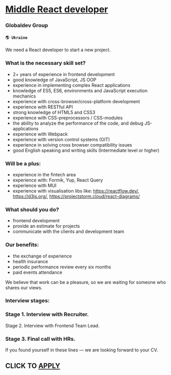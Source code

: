# [Middle React developer](https://www.remotewlb.com/apply/middle-react-developer-39540)  
### Globaldev Group  
#### `🌎 Ukraine`  

We need a React developer to start a new project.

### What is the necessary skill set?

  * 2+ years of experience in frontend development
  * good knowledge of JavaScript, JS OOP
  * experience in implementing complex React applications
  * knowledge of ES5, ES6, environments and JavaScript execution mechanics
  * experience with cross-browser/cross-platform development
  * experience with RESTful API
  * strong knowledge of HTML5 and CSS3
  * experience with CSS-preprocessors / CSS-modules
  * the ability to analyze the performance of the code, and debug JS-applications
  * experience with Webpack
  * experience with version control systems (GIT)
  * experience in solving cross browser compatibility issues
  * good English speaking and writing skills (Intermediate level or higher)

### Will be a plus:

  * experience in the fintech area
  * experience with: Formik, Yup, React Query
  * experience with MUI 
  * experience with visualisation libs like: https://reactflow.dev/, https://d3js.org/, https://projectstorm.cloud/react-diagrams/ 

### What should you do?

  * frontend development
  * provide an estimate for projects
  * communicate with the clients and development team

### Our benefits:

  * the exchange of experience
  * health insurance
  * periodic performance review every six months
  * paid events attendance

We believe that work can be a pleasure, so we are waiting for someone who shares our views.

### Interview stages:

### Stage 1. Interview with Recruiter.

Stage 2. Interview with Frontend Team Lead.

### Stage 3. Final call with HRs.

If you found yourself in these lines — we are looking forward to your CV.

  
## CLICK TO [APPLY](https://www.remotewlb.com/apply/middle-react-developer-39540)

